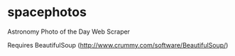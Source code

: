 # spacephotos
Astronomy Photo of the Day Web Scraper

Requires BeautifulSoup (http://www.crummy.com/software/BeautifulSoup/)

